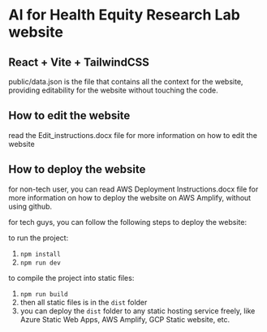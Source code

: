 # AI for Health Equity Research Lab website
## React + Vite + TailwindCSS 



public/data.json is the file that contains all the context for the website, providing editability for the website without touching the code.

## How to edit the website

read the Edit_instructions.docx file for more information on how to edit the website

## How to deploy the website

for non-tech user, you can read AWS Deployment Instructions.docx file for more information on how to deploy the website on AWS Amplify, without using github.

for tech guys, you can follow the following steps to deploy the website:

to run the project:
1. `npm install`
2. `npm run dev`

to compile the project into static files:
1. `npm run build`
2. then all static files is in the `dist` folder
3. you can deploy the `dist` folder to any static hosting service freely, like Azure Static Web Apps, AWS Amplify, GCP Static website, etc.
